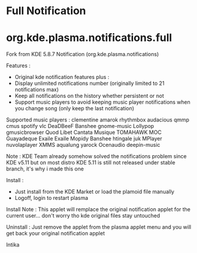 # Full Notification 
# org.kde.plasma.notifications.full

Fork from KDE 5.8.7 Notification (org.kde.plasma.notifications) 

Features :
- Original kde notification features plus :
- Display unlimited notifications number (originally limited to 21 notifications max)
- Keep all notifications on the history whether persistent or not
- Support music players to avoid keeping music player notifications when you change song (only keep the last notification)

Supported music players :
clementine amarok rhythmbox audacious qmmp cmus spotify vlc DeaDBeeF Banshee gnome-music Lollypop gmusicbrowser Quod Libet Cantata Musique TOMAHAWK MOC Guayadeque Exaile Exaile Mopidy Banshee htingale juk MPlayer nuvolaplayer XMMS aqualung yarock Ocenaudio deepin-music 

Note : 
KDE Team already somehow solved the notifications problem since KDE v5.11 but on most distro KDE 5.11 is still not released under stable branch, it's why i made this one 

Install : 
- Just install from the KDE Market or load the plamoid file manually 
- Logoff, login to restart plasma 

Install Note : 
This applet will remplace the original notification applet for the current user... don't worry tho kde original files stay untouched 

Uninstall : 
Just remove the applet from the plasma applet menu and you will get back your original notification applet

Intika 
